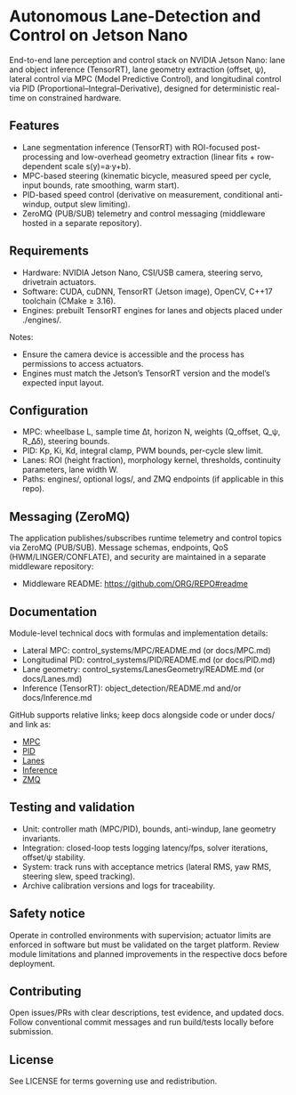 # Autonomous Lane-Detection and Control on Jetson Nano

End-to-end lane perception and control stack on NVIDIA Jetson Nano: lane and object inference (TensorRT), lane geometry extraction (offset, ψ), lateral control via MPC (Model Predictive Control), and longitudinal control via PID (Proportional–Integral–Derivative), designed for deterministic real-time on constrained hardware.

## Features

- Lane segmentation inference (TensorRT) with ROI-focused post-processing and low-overhead geometry extraction (linear fits + row-dependent scale s(y)=a·y+b).
- MPC-based steering (kinematic bicycle, measured speed per cycle, input bounds, rate smoothing, warm start).
- PID-based speed control (derivative on measurement, conditional anti-windup, output slew limiting).
- ZeroMQ (PUB/SUB) telemetry and control messaging (middleware hosted in a separate repository).

## Requirements

- Hardware: NVIDIA Jetson Nano, CSI/USB camera, steering servo, drivetrain actuators.
- Software: CUDA, cuDNN, TensorRT (Jetson image), OpenCV, C++17 toolchain (CMake ≥ 3.16).
- Engines: prebuilt TensorRT engines for lanes and objects placed under ./engines/.

Notes:
- Ensure the camera device is accessible and the process has permissions to access actuators.
- Engines must match the Jetson’s TensorRT version and the model’s expected input layout.

## Configuration

- MPC: wheelbase L, sample time Δt, horizon N, weights (Q_offset, Q_ψ, R_Δδ), steering bounds.
- PID: Kp, Ki, Kd, integral clamp, PWM bounds, per-cycle slew limit.
- Lanes: ROI (height fraction), morphology kernel, thresholds, continuity parameters, lane width W.
- Paths: engines/, optional logs/, and ZMQ endpoints (if applicable in this repo).

## Messaging (ZeroMQ)

The application publishes/subscribes runtime telemetry and control topics via ZeroMQ (PUB/SUB). Message schemas, endpoints, QoS (HWM/LINGER/CONFLATE), and security are maintained in a separate middleware repository:

- Middleware README: https://github.com/ORG/REPO#readme

## Documentation

Module-level technical docs with formulas and implementation details:

- Lateral MPC: control_systems/MPC/README.md (or docs/MPC.md)
- Longitudinal PID: control_systems/PID/README.md (or docs/PID.md)
- Lane geometry: control_systems/LanesGeometry/README.md (or docs/Lanes.md)
- Inference (TensorRT): object_detection/README.md and/or docs/Inference.md

GitHub supports relative links; keep docs alongside code or under docs/ and link as:
- [MPC](control_systems/MPC/README.md)
- [PID](control_systems/PID/README.md)
- [Lanes](control_systems/LanesGeometry/README.md)
- [Inference](object_detection/README.md)
- [ZMQ](control_systems/ZMQ/README.md)

## Testing and validation

- Unit: controller math (MPC/PID), bounds, anti-windup, lane geometry invariants.
- Integration: closed-loop tests logging latency/fps, solver iterations, offset/ψ stability.
- System: track runs with acceptance metrics (lateral RMS, yaw RMS, steering slew, speed tracking).
- Archive calibration versions and logs for traceability.

## Safety notice

Operate in controlled environments with supervision; actuator limits are enforced in software but must be validated on the target platform. Review module limitations and planned improvements in the respective docs before deployment.

## Contributing

Open issues/PRs with clear descriptions, test evidence, and updated docs. Follow conventional commit messages and run build/tests locally before submission.

## License

See LICENSE for terms governing use and redistribution.